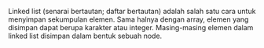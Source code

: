 Linked list (senarai bertautan; daftar bertautan) adalah salah satu cara untuk menyimpan sekumpulan elemen. Sama halnya dengan array, elemen yang disimpan dapat berupa karakter atau integer. Masing-masing elemen dalam linked list disimpan dalam bentuk sebuah node.